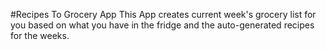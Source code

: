 #Recipes To Grocery App
This App creates current week's grocery list for you based on what you have in the fridge and the auto-generated recipes for the weeks. 